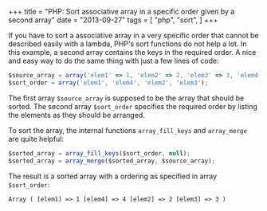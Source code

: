 +++
title = "PHP: Sort associative array in a specific order given by a second array"
date = "2013-09-27"
tags = [
    "php",
    "sort",
]
+++

If you have to sort a associative array in a very specific order that cannot be described easily with a lambda,
PHP's sort functions do not help a lot. In this example, a second array contains the keys in the required order.
A nice and easy way to do the same thing with just a few lines of code:

```js
$source_array = array('elem1' => 1, 'elem2' => 2, 'elem3' => 3, 'elem4' => 4);
$sort_order = array('elem1', 'elem4', 'elem2', 'elem3');
```

The first array `$source_array` is supposed to be the array that should be sorted.
The second array `$sort_order` specifies the required order by listing the elements as they should be arranged.

To sort the array, the internal functions `array_fill_keys` and `array_merge` are quite helpful:

```js
$sorted_array = array_fill_keys($sort_order, null);
$sorted_array = array_merge($sorted_array, $source_array);
```

The result is a sorted array with a ordering as specified in array `$sort_order`:

```
Array ( [elem1] => 1 [elem4] => 4 [elem2] => 2 [elem3] => 3 )
```
